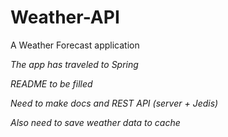 # Weather-API

A Weather Forecast application

_The app has traveled to Spring_

_README to be filled_

_Need to make docs and REST API (server + Jedis)_

_Also need to save weather data to cache_
